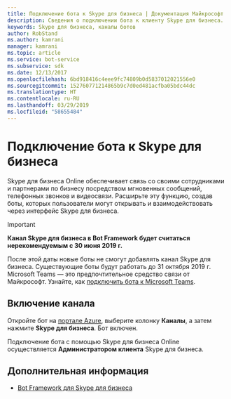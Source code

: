 ```yaml
---
title: Подключение бота к Skype для бизнеса | Документация Майкрософт
description: Сведения о подключении бота к клиенту Skype для бизнеса.
keywords: Skype для бизнеса, каналы ботов
author: RobStand
ms.author: kamrani
manager: kamrani
ms.topic: article
ms.service: bot-service
ms.subservice: sdk
ms.date: 12/13/2017
ms.openlocfilehash: 6bd918416c4eee9fc74809b0d5837012021556e0
ms.sourcegitcommit: 152760771214865b9c7d0ed481acfba05bdc44dc
ms.translationtype: HT
ms.contentlocale: ru-RU
ms.lasthandoff: 03/29/2019
ms.locfileid: "58655484"
---
```

# <a name="connect-a-bot-to-skype-for-business"></a>Подключение бота к Skype для бизнеса

Skype для бизнеса Online обеспечивает связь со своими сотрудниками и партнерами по бизнесу посредством мгновенных сообщений, телефонных звонков и видеосвязи. Расширьте эту функцию, создав боты, которых пользователи могут открывать и взаимодействовать через интерфейс Skype для бизнеса.

> [!IMPORTANT]
> **Канал Skype для бизнеса в Bot Framework будет считаться нерекомендуемым с 30 июня 2019 г.**
> 
> После этой даты новые боты не смогут добавлять канал Skype для бизнеса.  Существующие боты будут работать до 31 октября 2019 г. Microsoft Teams — это предпочтительное средство связи от Майкрософт.  Узнайте, как [подключить бота к Microsoft Teams](https://msdn.microsoft.com/en-us/microsoft-teams/bots).

## <a name="enable-the-channel"></a>Включение канала

Откройте бот на [портале Azure](https://portal.azure.com/), выберите колонку **Каналы**, а затем нажмите **Skype для бизнеса**. Бот включен. 

Подключение бота с помощью Skype для бизнеса Online осуществляется **Администратором клиента** Skype для бизнеса.

## <a name="next-steps"></a>Дополнительная информация
* [Bot Framework для Skype для бизнеса](https://msdn.microsoft.com/en-us/skype/Skype-For-Business-Bot-Framework/docs/overview)







